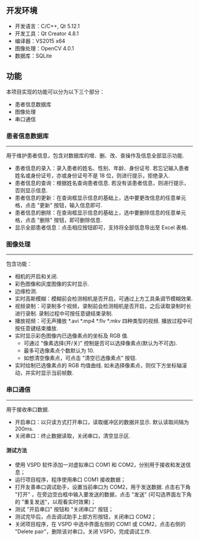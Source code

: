 ## 开发环境

- 开发语言：C/C++, Qt 5.12.1
- 开发工具：Qt Creator 4.8.1
- 编译器：VS2015 x64
- 图像处理：OpenCV 4.0.1
- 数据库：SQLite



## 功能

本项目实现的功能可以分为以下三个部分：

- 患者信息数据库
- 图像处理
- 串口通信



### 患者信息数据库
---

用于维护患者信息，包含对数据库的增、删、改、查操作及信息全部显示功能.

- 患者信息的录入：录入患者的姓名、性别、年龄、身份证号. 若忘记输入患者姓名或身份证号，亦或身份证号不是 18 位，则进行提示，拒绝录入.
- 患者信息的查询：根据姓名查询患者信息. 若没有该患者信息，则进行提示，否则显示信息.
- 患者信息的更新：在查询框显示信息的基础上，选中要更改信息的任意单元格，点击 "更新" 按钮，输入信息即可.
- 患者信息的删除：在查询框显示信息的基础上，选中要删除信息的任意单元格，点击 "删除" 按钮，即可删除信息.
-  显示全部患者信息：点击相应按钮即可，支持将全部信息导出至 Excel 表格.



### 图像处理
---

包含功能：

- 相机的开启和关闭.
- 彩色图像和灰度图像的实时显示.
- 边缘检测.
- 实时高斯模糊：模糊前会检测相机是否开启，可通过上方工具条调节模糊效果.
- 视频录制：可录制多个视频，录制前会检测相机是否开启，之后读取录制时长进行录制. 录制过程中可按任意键结束录制.
- 播放视频：可无声播放 *.avi *.mp4 *.flv *.mkv 四种类型的视频. 播放过程中可按任意键结束播放.
- 实时显示彩色图像内已选像素点的坐标及 RGB 值. 
  - 可通过 "像素选择(开/关)" 控制是否可以选择像素点(默认为不可选). 
  - 最多可选像素点个数默认为 10.
  - 如想清空像素点，可点击 "清空已选像素点" 按钮.
- 实时绘制已选像素点的 RGB 均值曲线. 如未选择像素点，则仅下方坐标轴滚动，并实时显示当前帧数.



### 串口通信
---
用于接收串口数据.

- 开启串口：以只读方式打开串口，读取缓冲区的数据并显示. 默认读取间隔为 200ms.
- 关闭串口：终止数据读取，关闭串口，清空显示区.

#### 测试方法

- 使用 VSPD 软件添加一对虚拟串口 COM1 和 COM2，分别用于接收和发送信息；
- 运行项目程序，程序使用串口 COM1 接收数据；
- 打开友善串口调试助手，设置当前串口为 COM2，用于发送数据. 点击右下角 "打开" ，在旁边空白框中输入要发送的数据，点击 "发送" (可勾选界面左下角的 "重复发送"，以观看实时效果)；
- 测试 "开启串口" 按钮和 "关闭串口" 按钮；
- 测试完毕后，点击调试助手上部方形按钮，关闭串口 COM2；
- 关闭项目程序，在 VSPD 中选中界面左侧的 COM1 或 COM2，点击右侧的 "Delete pair"，删除该对串口，关闭 VSPD，完成调试工作.
